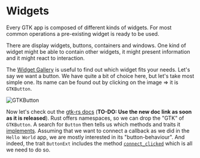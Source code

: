 # Widgets

Every GTK app is composed of different kinds of widgets.
For most common operations a pre-existing widget is ready to be used. 

There are display widgets, buttons, containers and windows.
One kind of widget might be able to contain other widgets, it might present information and it might react to interaction.

The [Widget Gallery](https://developer.gnome.org/gtk4/stable/ch08.html) is useful to find out which widget fits your needs.
Let's say we want a button.
We have quite a bit of choice here, but let's take most simple one.
Its name can be found out by clicking on the image ⇒ it is `GTKButton`.

![GTKButton](https://developer.gnome.org/gtk4/stable/button.png)

Now let's check out the [gtk-rs docs](https://gtk-rs.org/gtk4-rs/gtk4/index.html) (**TO-DO: Use the new doc link as soon as it is released**).
Rust offers namespaces, so we can drop the "GTK" of `GTKButton`.
A search for `Button` then tells us which methods and traits it [implements](https://gtk-rs.org/gtk4-rs/gtk4/struct.Button.html#implements).
Assuming that we want to connect a callback as we did in the `Hello World` app, we are mostly interested in its "button-behaviour".
And indeed, the trait `ButtonExt` includes the method [`connect_clicked`](https://gtk-rs.org/gtk4-rs/gtk4/trait.ButtonExt.html#tymethod.connect_clicked) which is all we need to do so.
